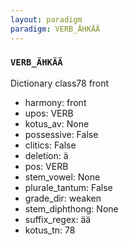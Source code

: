 ```yaml
---
layout: paradigm
paradigm: VERB_ÄHKÄÄ
---
```

### ` VERB_ÄHKÄÄ `

Dictionary class78 front
* harmony: front
* upos: VERB
* kotus_av: None
* possessive: False
* clitics: False
* deletion: ä
* pos: VERB
* stem_vowel: None
* plurale_tantum: False
* grade_dir: weaken
* stem_diphthong: None
* suffix_regex: ää
* kotus_tn: 78
